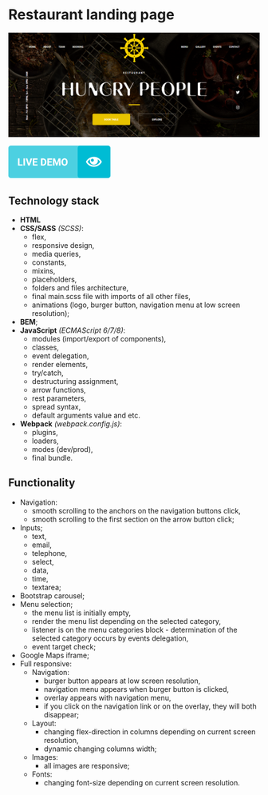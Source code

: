 # Restaurant landing page #
![Restaurant landing page](public/preview.png)

[![Demo-button](public/demo-button.png)](https://gleb-bayeshko.github.io/restaurant-landing-page/)

## Technology stack ##
* **HTML**
* **CSS/SASS** *(SCSS)*:
  * flex,
  * responsive design,
  * media queries,
  * constants,
  * mixins,
  * placeholders,
  * folders and files architecture,
  * final main.scss file with imports of all other files,
  * animations (logo, burger button, navigation menu at low screen resolution);
* **BEM**;
* **JavaScript** *(ECMAScript 6/7/8)*:
  * modules (import/export of components),
  * classes,
  * event delegation,
  * render elements,
  * try/catch,
  * destructuring assignment,
  * arrow functions,
  * rest parameters,
  * spread syntax,
  * default arguments value and etc.
* **Webpack** *(webpack.config.js)*:
  * plugins,
  * loaders,
  * modes (dev/prod),
  * final bundle.

## Functionality ##
- Navigation:
  - smooth scrolling to the anchors on the navigation buttons click,
  - smooth scrolling to the first section on the arrow button click;
- Inputs;
  - text,
  - email,
  - telephone,
  - select,
  - data,
  - time,
  - textarea;
- Bootstrap carousel;
- Menu selection;
  - the menu list is initially empty,
  - render the menu list depending on the selected category,
  - listener is on the menu categories block - determination of the selected category occurs by events delegation,
  - event target check;
- Google Maps iframe;
- Full responsive:
  - Navigation:
    - burger button appears at low screen resolution,
    - navigation menu appears when burger button is clicked,
    - overlay appears with navigation menu,
    - if you click on the navigation link or on the overlay, they will both disappear;
  - Layout:
    - changing flex-direction in columns depending on current screen resolution,
    - dynamic changing columns width;
  - Images:
    - all images are responsive;
  - Fonts:
    - changing font-size depending on current screen resolution.